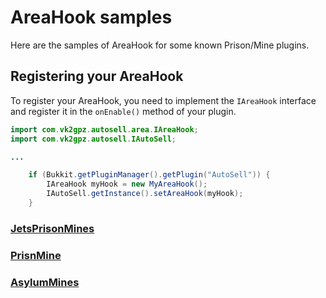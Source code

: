 # AreaHook samples

Here are the samples of AreaHook for some known Prison/Mine plugins.

## Registering your AreaHook
To register your AreaHook, you need to implement the `IAreaHook` interface and register it in the `onEnable()` method of your plugin.

```java
import com.vk2gpz.autosell.area.IAreaHook;
import com.vk2gpz.autosell.IAutoSell;

...

    if (Bukkit.getPluginManager().getPlugin("AutoSell")) {
        IAreaHook myHook = new MyAreaHook();
        IAutoSell.getInstance().setAreaHook(myHook);
    }
```

### [JetsPrisonMines](JetsPrisonMinesHook.java)

### [PrisnMine](PrisonMineHook.java)

### [AsylumMines](AsylumMinesHook.java)


